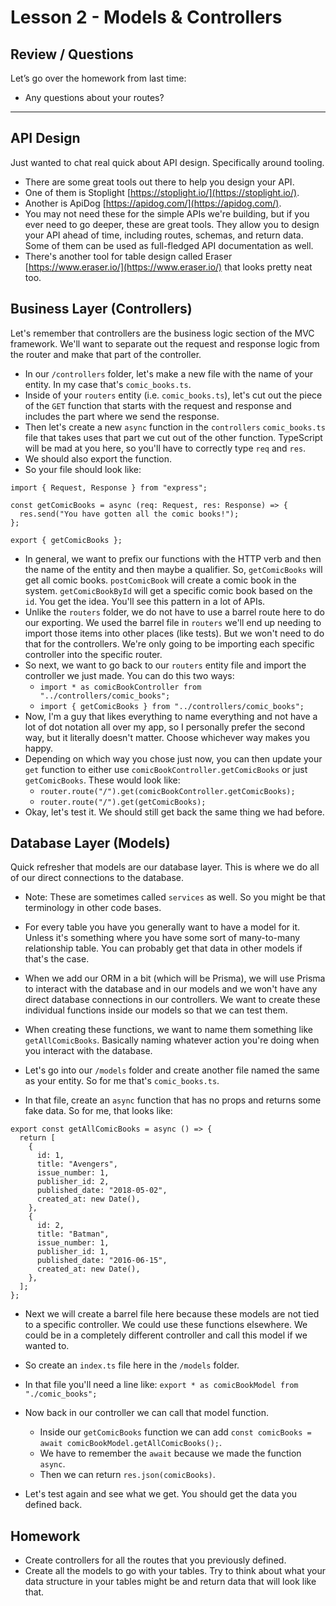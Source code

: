 # Lesson 2 - Models & Controllers

## Review / Questions

Let’s go over the homework from last time:

- Any questions about your routes?

---

## API Design

Just wanted to chat real quick about API design. Specifically around tooling.

- There are some great tools out there to help you design your API.
- One of them is Stoplight [https://stoplight.io/](https://stoplight.io/).
- Another is ApiDog [https://apidog.com/](https://apidog.com/).
- You may not need these for the simple APIs we're building, but if you ever need to go deeper, these are great tools. They allow you to design your API ahead of time, including routes, schemas, and return data. Some of them can be used as full-fledged API documentation as well.
- There's another tool for table design called Eraser [https://www.eraser.io/](https://www.eraser.io/) that looks pretty neat too.

## Business Layer (Controllers)

Let's remember that controllers are the business logic section of the MVC framework.
We'll want to separate out the request and response logic from the router and make that part of the controller.

- In our `/controllers` folder, let's make a new file with the name of your entity. In my case that's `comic_books.ts`.
- Inside of your `routers` entity (i.e. `comic_books.ts`), let's cut out the piece of the `GET` function that starts with the request and response and includes the part where we send the response.
- Then let's create a new `async` function in the `controllers` `comic_books.ts` file that takes uses that part we cut out of the other function. TypeScript will be mad at you here, so you'll have to correctly type `req` and `res`.
- We should also export the function.
- So your file should look like:

```
import { Request, Response } from "express";

const getComicBooks = async (req: Request, res: Response) => {
  res.send("You have gotten all the comic books!");
};

export { getComicBooks };
```

- In general, we want to prefix our functions with the HTTP verb and then the name of the entity and then maybe a qualifier. So, `getComicBooks` will get all comic books. `postComicBook` will create a comic book in the system. `getComicBookById` will get a specific comic book based on the `id`. You get the idea. You'll see this pattern in a lot of APIs.
- Unlike the `routers` folder, we do not have to use a barrel route here to do our exporting. We used the barrel file in `routers` we'll end up needing to import those items into other places (like tests). But we won't need to do that for the controllers. We're only going to be importing each specific controller into the specific router.
- So next, we want to go back to our `routers` entity file and import the controller we just made. You can do this two ways:
  - `import * as comicBookController from "../controllers/comic_books";`
  - `import { getComicBooks } from "../controllers/comic_books";`
- Now, I'm a guy that likes everything to name everything and not have a lot of dot notation all over my app, so I personally prefer the second way, but it literally doesn't matter. Choose whichever way makes you happy.
- Depending on which way you chose just now, you can then update your `get` function to either use `comicBookController.getComicBooks` or just `getComicBooks`. These would look like:
  - `router.route("/").get(comicBookController.getComicBooks);`
  - `router.route("/").get(getComicBooks);`
- Okay, let's test it. We should still get back the same thing we had before.

## Database Layer (Models)

Quick refresher that models are our database layer. This is where we do all of our direct connections to the database.

- Note: These are sometimes called `services` as well. So you might be that terminology in other code bases.
- For every table you have you generally want to have a model for it. Unless it's something where you have some sort of many-to-many relationship table. You can probably get that data in other models if that's the case.
- When we add our ORM in a bit (which will be Prisma), we will use Prisma to interact with the database and in our models and we won't have any direct database connections in our controllers. We want to create these individual functions inside our models so that we can test them.
- When creating these functions, we want to name them something like `getAllComicBooks`. Basically naming whatever action you're doing when you interact with the database.

- Let's go into our `/models` folder and create another file named the same as your entity. So for me that's `comic_books.ts`.
- In that file, create an `async` function that has no props and returns some fake data. So for me, that looks like:

```
export const getAllComicBooks = async () => {
  return [
    {
      id: 1,
      title: "Avengers",
      issue_number: 1,
      publisher_id: 2,
      published_date: "2018-05-02",
      created_at: new Date(),
    },
    {
      id: 2,
      title: "Batman",
      issue_number: 1,
      publisher_id: 1,
      published_date: "2016-06-15",
      created_at: new Date(),
    },
  ];
};
```

- Next we will create a barrel file here because these models are not tied to a specific controller. We could use these functions elsewhere. We could be in a completely different controller and call this model if we wanted to.
- So create an `index.ts` file here in the `/models` folder.
- In that file you'll need a line like: `export * as comicBookModel from "./comic_books";`

- Now back in our controller we can call that model function.

  - Inside our `getComicBooks` function we can add `const comicBooks = await comicBookModel.getAllComicBooks();`.
  - We have to remember the `await` because we made the function `async`.
  - Then we can return `res.json(comicBooks)`.

- Let's test again and see what we get. You should get the data you defined back.

## Homework

- Create controllers for all the routes that you previously defined.
- Create all the models to go with your tables. Try to think about what your data structure in your tables might be and return data that will look like that.
